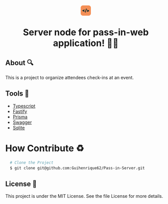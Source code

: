 <h1 align="center">
   <img src="./src/assets/icon.png">
   <p>Server node for pass-in-web application! 🚶‍♀️</p>
</h1>

## About 🔍

This is a project to organize attendees check-ins at an event.

## Tools 🔨

 - [Typescript](https://www.typescriptlang.org)
 - [Fastify](https://fastify.dev)
 - [Prisma](https://www.prisma.io)
 - [Swagger](https://swagger.io)
 - [Sqlite](https://www.sqlite.org)


 # How Contribute ♻

 ```bash
   # Clone the Project
   $ git clone git@github.com:Guihenrique62/Pass-in-Server.git
 ```


## License 🧾

This project is under the MIT License. See the file License for more details.
